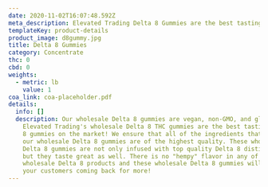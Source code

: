 ```yaml
---
date: 2020-11-02T16:07:48.592Z
meta_description: Elevated Trading Delta 8 Gummies are the best tasting D8 gummies on the market!
templateKey: product-details
product_image: d8gummy.jpg
title: Delta 8 Gummies
category: Concentrate
thc: 0
cbd: 0
weights:
  - metric: lb
    value: 1
coa_link: coa-placeholder.pdf
details:
  info: []
  description: Our wholesale Delta 8 gummies are vegan, non-GMO, and gluten free.
    Elevated Trading's wholesale Delta 8 THC gummies are the best tasting Delta
    8 gummies on the market! We ensure that all of the ingredients that go into
    our wholesale Delta 8 gummies are of the highest quality. These wholesale
    Delta 8 gummies are not only infused with top quality Delta 8 distillate,
    but they taste great as well. There is no "hempy" flavor in any of our
    wholesale Delta 8 products and these wholesale Delta 8 gummies will have
    your customers coming back for more!
---
```

